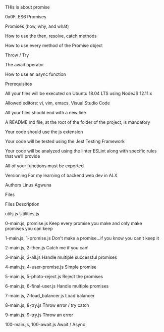 THis is about promise

0x0F. ES6 Promises


Promises (how, why, and what)

How to use the then, resolve, catch methods

How to use every method of the Promise object

Throw / Try

The await operator

How to use an async function

Prerequisites

All your files will be executed on Ubuntu 18.04 LTS using NodeJS 12.11.x

Allowed editors: vi, vim, emacs, Visual Studio Code

All your files should end with a new line

A README.md file, at the root of the folder of the project, is mandatory

Your code should use the js extension

Your code will be tested using the Jest Testing Framework

Your code will be analyzed using the linter ESLint along with specific rules that we’ll provide

All of your functions must be exported




Versioning
For my learning of backend web dev in ALX

Authors
Linus Agwuna

Files


Files	Description


utils.js	Utilities js


0-main.js, promise.js	Keep every promise you make and only make promises you can keep


1-main.js, 1-promise.js	Don't make a promise...if you know you can't keep it


2-main.js, 2-then.js	Catch me if you can!


3-main.js, 3-all.js	Handle multiple successful promises


4-main.js, 4-user-promise.js	Simple promise


5-main.js, 5-photo-reject.js	Reject the promises


6-main.js, 6-final-user.js	Handle multiple promises


7-main.js, 7-load_balancer.js	Load balancer


8-main.js, 8-try.js	Throw error / try catch


9-main.js, 9-try.js	Throw an error


100-main.js, 100-await.js	Await / Async
